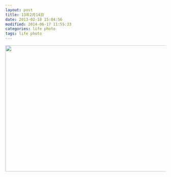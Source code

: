 ```yaml
---
layout: post
title: 13年2月14日
date: 2013-02-18 15:04:56
modified: 2014-06-17 11:55:33
categories: life photo
tags: life photo
---
```

<img class="alignnone" alt="" src="http://farm9.staticflickr.com/8507/8485172525_57e83d6291.jpg" width="600" height="397" />